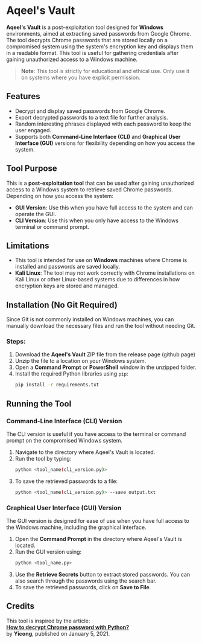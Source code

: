 # Aqeel's Vault

**Aqeel's Vault** is a post-exploitation tool designed for **Windows** environments, aimed at extracting saved passwords from Google Chrome. The tool decrypts Chrome passwords that are stored locally on a compromised system using the system's encryption key and displays them in a readable format. This tool is useful for gathering credentials after gaining unauthorized access to a Windows machine.

> **Note**: This tool is strictly for educational and ethical use. Only use it on systems where you have explicit permission.

## Features

- Decrypt and display saved passwords from Google Chrome.
- Export decrypted passwords to a text file for further analysis.
- Random interesting phrases displayed with each password to keep the user engaged.
- Supports both **Command-Line Interface (CLI)** and **Graphical User Interface (GUI)** versions for flexibility depending on how you access the system.

## Tool Purpose

This is a **post-exploitation tool** that can be used after gaining unauthorized access to a Windows system to retrieve saved Chrome passwords. Depending on how you access the system:

- **GUI Version**: Use this when you have full access to the system and can operate the GUI.
- **CLI Version**: Use this when you only have access to the Windows terminal or command prompt.

## Limitations

- This tool is intended for use on **Windows** machines where Chrome is installed and passwords are saved locally.
- **Kali Linux**: The tool may not work correctly with Chrome installations on Kali Linux or other Linux-based systems due to differences in how encryption keys are stored and managed.

## Installation (No Git Required)

Since Git is not commonly installed on Windows machines, you can manually download the necessary files and run the tool without needing Git.

### Steps:

1. Download the **Aqeel's Vault** ZIP file from the release page (github page)
2. Unzip the file to a location on your Windows system.
3. Open a **Command Prompt** or **PowerShell** window in the unzipped folder.
4. Install the required Python libraries using `pip`:
   ```bash
   pip install -r requirements.txt
   ```

## Running the Tool

### Command-Line Interface (CLI) Version

The CLI version is useful if you have access to the terminal or command prompt on the compromised Windows system.

1. Navigate to the directory where Aqeel's Vault is located.
2. Run the tool by typing:
   ```bash
   python <tool_name(cli_version.py)>
   ```
3. To save the retrieved passwords to a file:
   ```bash
   python <tool_name(cli_version.py)> --save output.txt
   ```

### Graphical User Interface (GUI) Version

The GUI version is designed for ease of use when you have full access to the Windows machine, including the graphical interface.

1. Open the **Command Prompt** in the directory where Aqeel's Vault is located.
2. Run the GUI version using:
   ```bash
   python <tool_name.py> 
   ```
3. Use the **Retrieve Secrets** button to extract stored passwords. You can also search through the passwords using the search bar.
4. To save the retrieved passwords, click on **Save to File**.


## Credits

This tool is inspired by the article:  
**[How to decrypt Chrome password with Python?](https://medium.com/@yicongli/how-to-decrypt-chrome-password-with-python-4a42ab2a038d)**  
by **Yicong**, published on January 5, 2021.
